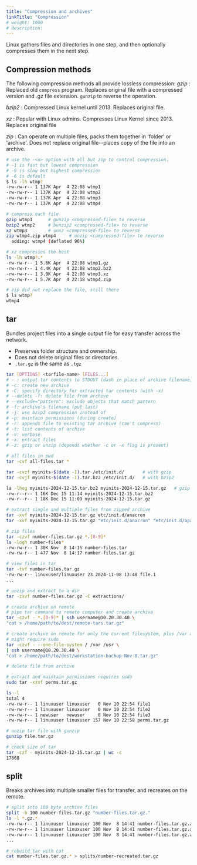 ```yaml
---
title: "Compression and archives"
linkTitle: "Compression"
# weight: 1000
# description:
---
```


Linux gathers files and directories in one step, and then optionally compresses them in the next step.

## Compression methods

The following compression methods all provide lossless compression: 
_gzip_
: Replaced old `compress` program. Replaces original file with a compressed version and .gz file extension. `gunzip` to reverse the operation.

_bzip2_
: Compressed Linux kernel until 2013. Replaces original file.

_xz_
: Popular with Linux admins. Compresses Linux Kernel since 2013. Replaces original file

_zip_
: Can operate on multiple files, packs them together in 'folder' or 'archive'. Does not replace original file--places copy of the file into an archive.



```bash
# use the -<n> option with all but zip to control compression.
# -1 is fast but lowest compression
# -9 is slow but highest compression
# -6 is default 
$ ls -lh wtmp?
-rw-rw-r-- 1 137K Apr  4 22:08 wtmp1
-rw-rw-r-- 1 137K Apr  4 22:08 wtmp2
-rw-rw-r-- 1 137K Apr  4 22:08 wtmp3
-rw-rw-r-- 1 137K Apr  4 22:08 wtmp4

# compress each file
gzip wtmp1      # gunzip <compressed-file> to reverse
bzip2 wtmp2     # bunzip2 <compressed-file> to reverse
xz wtmp3        # unxz <compressed-file> to reverse 
zip wtmp4.zip wtmp4     # unzip <compressed-file> to reverse
  adding: wtmp4 (deflated 96%)

# xz compresses the best
ls -lh wtmp?.*
-rw-rw-r-- 1 5.6K Apr  4 22:08 wtmp1.gz
-rw-rw-r-- 1 4.4K Apr  4 22:08 wtmp2.bz2
-rw-rw-r-- 1 3.9K Apr  4 22:08 wtmp3.xz
-rw-rw-r-- 1 5.7K Apr  4 22:18 wtmp4.zip

# zip did not replace the file, still there
$ ls wtmp?
wtmp4
```

## tar

Bundles project files into a single output file for easy transfer across the network.
- Preserves folder structure and ownership.
- Does not delete original files or directories.
- `.tar.gz` is the same as `.tgz`

```bash
tar [OPTIONS] <tarfile-name> [FILES...]
# - : output tar contents to STDOUT (dash in place of archive filename)
# -c: create new archive
# -C: specify directory for extracted tar contents (with -x)
# --delete -f: delete file from archive
# --exclude="pattern": exclude objects that match pattern
# -f: archive's filename (put last)
# -j: use bzip2 compression instead of 
# -p: maintain permissions (during create)
# -r: appends file to existing tar archive (can't compress)
# -t: list contents of archive
# -v: verbose
# -x: extract files
# -z: gzip or unzip (depends whether -c or -x flag is present)

# all files in pwd
tar -cvf all-files.tar *

tar -cvzf myinits-$(date -I).tar /etc/init.d/       # with gzip
tar -cvjf myinits-$(date -I).tar.bz2 /etc/init.d/   # with bzip2

la -lhog myinits-2024-12-15.tar.bz2 myinits-2024-12-15.tar.gz   # gzip vs bzip2
-rw-r--r-- 1 16K Dec 15 11:14 myinits-2024-12-15.tar.bz2
-rw-r--r-- 1 18K Dec 15 11:09 myinits-2024-12-15.tar.gz

# extract single and multiple files from zipped archive
tar -xvf myinits-2024-12-15.tar.gz etc/init.d/anacron
tar -xvf myinits-2024-12-15.tar.gz "etc/init.d/anacron" "etc/init.d/apache2"

# zip files
tar -czvf number-files.tar.gz *.[0-9]*
ls -logh number-files*
-rw-rw-r-- 1 30K Nov  8 14:15 number-files.tar
-rw-rw-r-- 1 477 Nov  8 14:17 number-files.tar.gz

# view files in tar
tar -tvf number-files.tar.gz 
-rw-rw-r-- linuxuser/linuxuser 23 2024-11-08 13:48 file.1
...

# unzip and extract to a dir
tar -zxvf number-files.tar.gz -C extractions/

# create archive on remote
# pipe tar command to remote computer and create archive
tar -czvf - *.[0-9]* | ssh username@10.20.30.40 \
"cat > /home/path/to/dest/remote-tars.tar.gz"

# create archive on remote for only the current filesystem, plus /var and /usr
# might require sudo
tar -czvf - --one-file-system / /var /usr \
| ssh username@10.20.30.40 \
"cat > /home/path/to/dest/workstation-backup-Nov-8.tar.gz"

# delete file from archive

# extract and maintain permissions requires sudo
sudo tar -xzvf perms.tar.gz 

ls -l
total 4
-rw-rw-r-- 1 linuxuser linuxuser   0 Nov 10 22:54 file1
-rw-rw-r-- 1 linuxuser linuxuser   0 Nov 10 22:54 file2
-rw-rw-r-- 1 newuser   newuser     0 Nov 10 22:54 file3
-rw-rw-r-- 1 linuxuser linuxuser 157 Nov 10 22:58 perms.tar.gz

# unzip tar file with gunzip
gunzip file.tar.gz

# check size of tar
tar -czf - myinits-2024-12-15.tar.gz | wc -c
17868

```

## split

Breaks archives into multiple smaller files for transfer, and recreates on the remote.

```bash
# split into 100 byte archive files
split -b 100 number-files.tar.gz "number-files.tar.gz."
ls -l *.gz.*
-rw-rw-r-- 1 linuxuser linuxuser 100 Nov  8 14:41 number-files.tar.gz.aa
-rw-rw-r-- 1 linuxuser linuxuser 100 Nov  8 14:41 number-files.tar.gz.ab
-rw-rw-r-- 1 linuxuser linuxuser 100 Nov  8 14:41 number-files.tar.gz.ac
...

# rebuild tar with cat
cat number-files.tar.gz.* > splits/number-recreated.tar.gz
```
